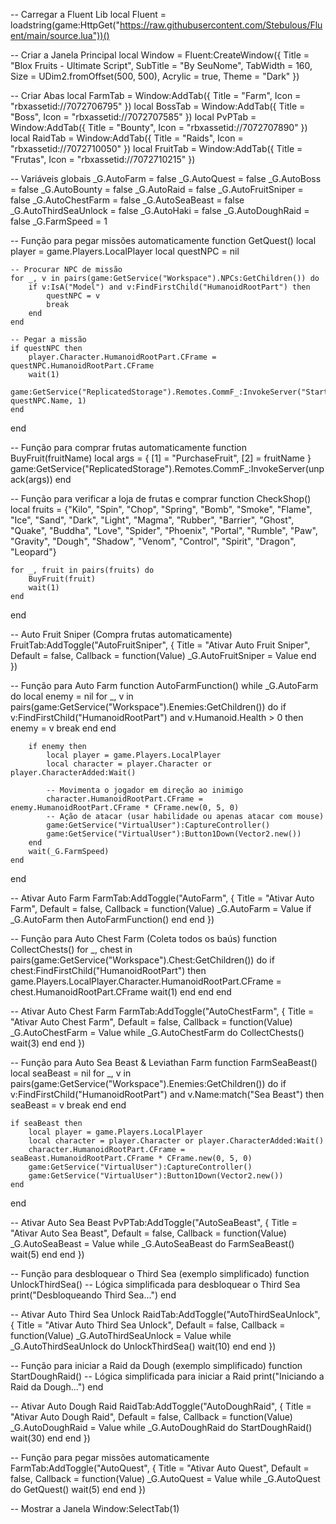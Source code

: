 -- Carregar a Fluent Lib
local Fluent = loadstring(game:HttpGet("https://raw.githubusercontent.com/Stebulous/Fluent/main/source.lua"))()

-- Criar a Janela Principal
local Window = Fluent:CreateWindow({
    Title = "Blox Fruits - Ultimate Script",
    SubTitle = "By SeuNome",
    TabWidth = 160,
    Size = UDim2.fromOffset(500, 500),
    Acrylic = true,
    Theme = "Dark"
})

-- Criar Abas
local FarmTab = Window:AddTab({ Title = "Farm", Icon = "rbxassetid://7072706795" })
local BossTab = Window:AddTab({ Title = "Boss", Icon = "rbxassetid://7072707585" })
local PvPTab = Window:AddTab({ Title = "Bounty", Icon = "rbxassetid://7072707890" })
local RaidTab = Window:AddTab({ Title = "Raids", Icon = "rbxassetid://7072710050" })
local FruitTab = Window:AddTab({ Title = "Frutas", Icon = "rbxassetid://7072710215" })

-- Variáveis globais
_G.AutoFarm = false
_G.AutoQuest = false
_G.AutoBoss = false
_G.AutoBounty = false
_G.AutoRaid = false
_G.AutoFruitSniper = false
_G.AutoChestFarm = false
_G.AutoSeaBeast = false
_G.AutoThirdSeaUnlock = false
_G.AutoHaki = false
_G.AutoDoughRaid = false
_G.FarmSpeed = 1

-- Função para pegar missões automaticamente
function GetQuest()
    local player = game.Players.LocalPlayer
    local questNPC = nil

    -- Procurar NPC de missão
    for _, v in pairs(game:GetService("Workspace").NPCs:GetChildren()) do
        if v:IsA("Model") and v:FindFirstChild("HumanoidRootPart") then
            questNPC = v
            break
        end
    end

    -- Pegar a missão
    if questNPC then
        player.Character.HumanoidRootPart.CFrame = questNPC.HumanoidRootPart.CFrame
        wait(1)
        game:GetService("ReplicatedStorage").Remotes.CommF_:InvokeServer("StartQuest", questNPC.Name, 1)
    end
end

-- Função para comprar frutas automaticamente
function BuyFruit(fruitName)
    local args = {
        [1] = "PurchaseFruit",
        [2] = fruitName
    }
    game:GetService("ReplicatedStorage").Remotes.CommF_:InvokeServer(unpack(args))
end

-- Função para verificar a loja de frutas e comprar
function CheckShop()
    local fruits = {"Kilo", "Spin", "Chop", "Spring", "Bomb", "Smoke", "Flame", "Ice", "Sand", "Dark", "Light", "Magma", "Rubber", "Barrier", "Ghost", "Quake", "Buddha", "Love", "Spider", "Phoenix", "Portal", "Rumble", "Paw", "Gravity", "Dough", "Shadow", "Venom", "Control", "Spirit", "Dragon", "Leopard"}

    for _, fruit in pairs(fruits) do
        BuyFruit(fruit)
        wait(1)
    end
end

-- Auto Fruit Sniper (Compra frutas automaticamente)
FruitTab:AddToggle("AutoFruitSniper", {
    Title = "Ativar Auto Fruit Sniper",
    Default = false,
    Callback = function(Value)
        _G.AutoFruitSniper = Value
    end
})

-- Função para Auto Farm
function AutoFarmFunction()
    while _G.AutoFarm do
        local enemy = nil
        for _, v in pairs(game:GetService("Workspace").Enemies:GetChildren()) do
            if v:FindFirstChild("HumanoidRootPart") and v.Humanoid.Health > 0 then
                enemy = v
                break
            end
        end

        if enemy then
            local player = game.Players.LocalPlayer
            local character = player.Character or player.CharacterAdded:Wait()

            -- Movimenta o jogador em direção ao inimigo
            character.HumanoidRootPart.CFrame = enemy.HumanoidRootPart.CFrame * CFrame.new(0, 5, 0)
            -- Ação de atacar (usar habilidade ou apenas atacar com mouse)
            game:GetService("VirtualUser"):CaptureController()
            game:GetService("VirtualUser"):Button1Down(Vector2.new())
        end
        wait(_G.FarmSpeed)
    end
end

-- Ativar Auto Farm
FarmTab:AddToggle("AutoFarm", {
    Title = "Ativar Auto Farm",
    Default = false,
    Callback = function(Value)
        _G.AutoFarm = Value
        if _G.AutoFarm then
            AutoFarmFunction()
        end
    end
})

-- Função para Auto Chest Farm (Coleta todos os baús)
function CollectChests()
    for _, chest in pairs(game:GetService("Workspace").Chest:GetChildren()) do
        if chest:FindFirstChild("HumanoidRootPart") then
            game.Players.LocalPlayer.Character.HumanoidRootPart.CFrame = chest.HumanoidRootPart.CFrame
            wait(1)
        end
    end
end

-- Ativar Auto Chest Farm
FarmTab:AddToggle("AutoChestFarm", {
    Title = "Ativar Auto Chest Farm",
    Default = false,
    Callback = function(Value)
        _G.AutoChestFarm = Value
        while _G.AutoChestFarm do
            CollectChests()
            wait(3)
        end
    end
})

-- Função para Auto Sea Beast & Leviathan Farm
function FarmSeaBeast()
    local seaBeast = nil
    for _, v in pairs(game:GetService("Workspace").Enemies:GetChildren()) do
        if v:FindFirstChild("HumanoidRootPart") and v.Name:match("Sea Beast") then
            seaBeast = v
            break
        end
    end

    if seaBeast then
        local player = game.Players.LocalPlayer
        local character = player.Character or player.CharacterAdded:Wait()
        character.HumanoidRootPart.CFrame = seaBeast.HumanoidRootPart.CFrame * CFrame.new(0, 5, 0)
        game:GetService("VirtualUser"):CaptureController()
        game:GetService("VirtualUser"):Button1Down(Vector2.new())
    end
end

-- Ativar Auto Sea Beast
PvPTab:AddToggle("AutoSeaBeast", {
    Title = "Ativar Auto Sea Beast",
    Default = false,
    Callback = function(Value)
        _G.AutoSeaBeast = Value
        while _G.AutoSeaBeast do
            FarmSeaBeast()
            wait(5)
        end
    end
})

-- Função para desbloquear o Third Sea (exemplo simplificado)
function UnlockThirdSea()
    -- Lógica simplificada para desbloquear o Third Sea
    print("Desbloqueando Third Sea...")
end

-- Ativar Auto Third Sea Unlock
RaidTab:AddToggle("AutoThirdSeaUnlock", {
    Title = "Ativar Auto Third Sea Unlock",
    Default = false,
    Callback = function(Value)
        _G.AutoThirdSeaUnlock = Value
        while _G.AutoThirdSeaUnlock do
            UnlockThirdSea()
            wait(10)
        end
    end
})

-- Função para iniciar a Raid da Dough (exemplo simplificado)
function StartDoughRaid()
    -- Lógica simplificada para iniciar a Raid
    print("Iniciando a Raid da Dough...")
end

-- Ativar Auto Dough Raid
RaidTab:AddToggle("AutoDoughRaid", {
    Title = "Ativar Auto Dough Raid",
    Default = false,
    Callback = function(Value)
        _G.AutoDoughRaid = Value
        while _G.AutoDoughRaid do
            StartDoughRaid()
            wait(30)
        end
    end
})

-- Função para pegar missões automaticamente
FarmTab:AddToggle("AutoQuest", {
    Title = "Ativar Auto Quest",
    Default = false,
    Callback = function(Value)
        _G.AutoQuest = Value
        while _G.AutoQuest do
            GetQuest()
            wait(5)
        end
    end
})

-- Mostrar a Janela
Window:SelectTab(1)
